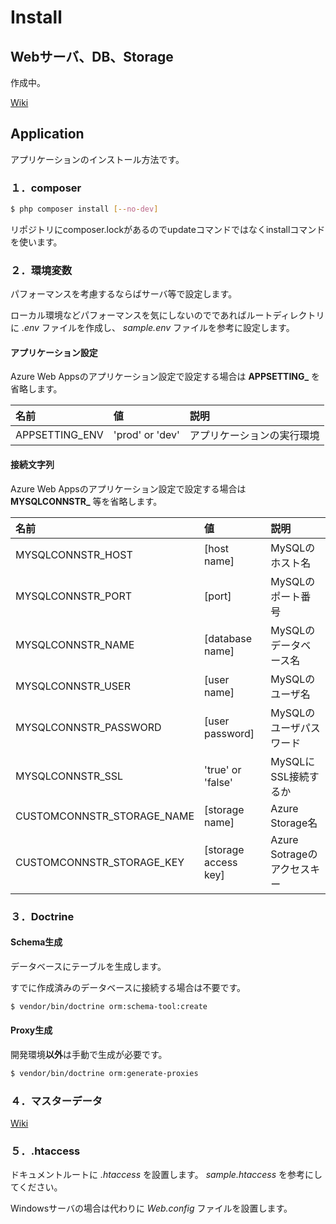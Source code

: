# Install

## Webサーバ、DB、Storage

作成中。

[Wiki](https://m-p.backlog.jp/alias/wiki/508245)


## Application

アプリケーションのインストール方法です。

### １．composer

```sh
$ php composer install [--no-dev]
```

リポジトリにcomposer.lockがあるのでupdateコマンドではなくinstallコマンドを使います。

### ２．環境変数

パフォーマンスを考慮するならばサーバ等で設定します。

ローカル環境などパフォーマンスを気にしないのでであればルートディレクトリに *.env* ファイルを作成し、 *sample.env* ファイルを参考に設定します。

#### アプリケーション設定

Azure Web Appsのアプリケーション設定で設定する場合は **APPSETTING_** を省略します。

|名前|値|説明|
|:--|:--|:--|
|APPSETTING_ENV|'prod' or 'dev'|アプリケーションの実行環境|

#### 接続文字列

Azure Web Appsのアプリケーション設定で設定する場合は **MYSQLCONNSTR_** 等を省略します。

|名前|値|説明|
|:--|:--|:--|
|MYSQLCONNSTR_HOST|[host name]|MySQLのホスト名|
|MYSQLCONNSTR_PORT|[port]|MySQLのポート番号|
|MYSQLCONNSTR_NAME|[database name]|MySQLのデータベース名|
|MYSQLCONNSTR_USER|[user name]|MySQLのユーザ名|
|MYSQLCONNSTR_PASSWORD|[user password]|MySQLのユーザパスワード|
|MYSQLCONNSTR_SSL|'true' or 'false'|MySQLにSSL接続するか|
|CUSTOMCONNSTR_STORAGE_NAME|[storage name]|Azure Storage名|
|CUSTOMCONNSTR_STORAGE_KEY|[storage access key]|Azure Sotrageのアクセスキー|

### ３．Doctrine

#### Schema生成

データベースにテーブルを生成します。

すでに作成済みのデータベースに接続する場合は不要です。

```sh
$ vendor/bin/doctrine orm:schema-tool:create
```

#### Proxy生成

開発環境**以外**は手動で生成が必要です。

```sh
$ vendor/bin/doctrine orm:generate-proxies
```

### ４．マスターデータ

[Wiki](https://m-p.backlog.jp/alias/wiki/508245)

### ５．.htaccess

ドキュメントルートに *.htaccess* を設置します。 *sample.htaccess* を参考にしてください。

Windowsサーバの場合は代わりに *Web.config* ファイルを設置します。
